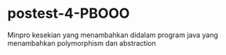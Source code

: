 # postest-4-PBOOO
Minpro kesekian yang menambahkan didalam program java yang menambahkan polymorphism dan abstraction
